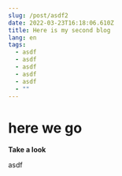 ```yaml
---
slug: /post/asdf2
date: 2022-03-23T16:18:06.610Z
title: Here is my second blog
lang: en
tags:
  - asdf
  - asdf
  - asdf
  - asdf  
  - asdf
  - ""
---
```

# here we go

**Take a look**

asdf